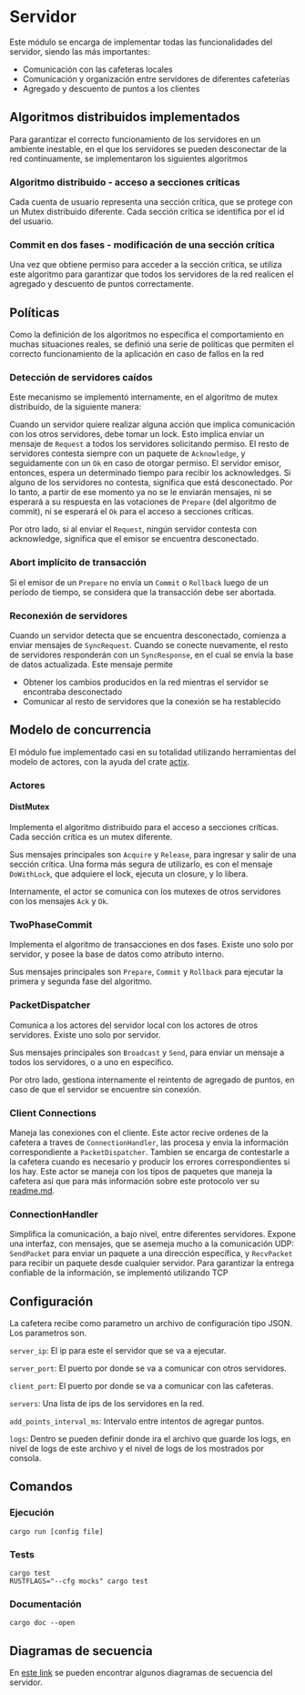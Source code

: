 # Servidor

Este módulo se encarga de implementar todas las funcionalidades del servidor, siendo las más importantes:
- Comunicación con las cafeteras locales
- Comunicación y organización entre servidores de diferentes cafeterías
- Agregado y descuento de puntos a los clientes

## Algoritmos distribuidos implementados

Para garantizar el correcto funcionamiento de los servidores en un ambiente inestable, en el que los servidores se
pueden desconectar de la red continuamente, se implementaron los siguientes algoritmos

### Algoritmo distribuido - acceso a secciones críticas
Cada cuenta de usuario representa una sección crítica,  que se protege con un Mutex distribuido diferente.
Cada sección crítica se identifica por el id del usuario.
### Commit en dos fases - modificación de una sección crítica
Una vez que obtiene permiso para acceder a la sección
crítica, se utiliza este algoritmo para garantizar que todos los servidores de la red realicen el agregado y descuento
de puntos correctamente.

## Políticas

Como la definición de los algoritmos no especifica el comportamiento en muchas situaciones reales, se definió una serie
de políticas que permiten el correcto funcionamiento de la aplicación en caso de fallos en la red

### Detección de servidores caídos
Este mecanismo se implementó internamente, en el algoritmo de mutex distribuido, de la siguiente manera:

Cuando un servidor quiere realizar alguna acción que implica comunicación con los otros servidores, debe tomar un lock.
Esto implica enviar un mensaje de `Request` a todos los servidores solicitando permiso.
El resto de servidores contesta siempre con un paquete de `Acknowledge`, y seguidamente con un `Ok` en caso de otorgar
permiso.
El servidor emisor, entonces, espera un determinado tiempo para recibir los acknowledges. Si alguno de los servidores
no contesta, significa que está desconectado. Por lo tanto, a partir de ese momento ya no se le enviarán mensajes, ni
se esperará a su respuesta en las votaciones de `Prepare` (del algoritmo de commit), ni se esperará el `Ok` para el
acceso a secciones críticas.

Por otro lado, si al enviar el `Request`, ningún servidor contesta con acknowledge, significa que el emisor se encuentra
desconectado.

### Abort implícito de transacción

Si el emisor de un `Prepare` no envía un `Commit` o `Rollback` luego de un período de tiempo, se considera que la transacción
debe ser abortada.

### Reconexión de servidores
Cuando un servidor detecta que se encuentra desconectado, comienza a enviar mensajes de `SyncRequest`. Cuando se conecte
nuevamente, el resto de servidores responderán con un `SyncResponse`, en el cual se envía la base de datos actualizada.
Este mensaje permite
- Obtener los cambios producidos en la red mientras el servidor se encontraba desconectado
- Comunicar al resto de servidores que la conexión se ha restablecido

## Modelo de concurrencia

El módulo fue implementado casi en su totalidad utilizando herramientas del modelo de actores, con la ayuda del crate
[actix](https://crates.io/crates/actix).

### Actores

#### DistMutex
Implementa el algoritmo distribuido para el acceso a secciones críticas. Cada sección crítica es un mutex diferente.

Sus mensajes principales son `Acquire` y `Release`, para ingresar y salir de una sección crítica.
Una forma más segura de utilizarlo, es con el mensaje `DoWithLock`, que adquiere el lock, ejecuta un closure, y lo
libera.

Internamente, el actor se comunica con los mutexes de otros servidores con los mensajes `Ack` y `Ok`.

### TwoPhaseCommit
Implementa el algoritmo de transacciones en dos fases. Existe uno solo por servidor, y posee la base de datos como atributo
interno.

Sus mensajes principales son `Prepare`, `Commit` y `Rollback` para ejecutar la primera y segunda fase del algoritmo.

### PacketDispatcher
Comunica a los actores del servidor local con los actores de otros servidores. Existe uno solo por servidor.

Sus mensajes principales son `Broadcast` y `Send`, para enviar un mensaje a todos los servidores, o a uno en específico.

Por otro lado, gestiona internamente el reintento de agregado de puntos, en caso de que el servidor se encuentre sin
conexión.

### Client Connections
Maneja las conexiones con el cliente. Este actor recive ordenes de la cafetera a traves de `ConnectionHandler`, las procesa y envia la información correspondiente a `PacketDispatcher`. Tambien se encarga de contestarle a la cafetera cuando es necesario y producir los errores correspondientes si los hay. Este actor se maneja con los tipos de paquetes que maneja la cafetera asi que para más información sobre este protocolo ver su [readme.md](https://github.com/concurrentes-fiuba/2022-2c-tp2-rostov/blob/main/coffee_maker/readme.md).

### ConnectionHandler
Simplifica la comunicación, a bajo nivel, entre diferentes servidores.
Expone una interfaz, con mensajes, que se asemeja mucho a la comunicación UDP: `SendPacket` para enviar un paquete a una
dirección específica, y `RecvPacket` para recibir un paquete desde cualquier servidor.
Para garantizar la entrega confiable de la información, se implementó utilizando TCP

## Configuración

La cafetera recibe como parametro un archivo de configuración tipo JSON. Los parametros son.

`server_ip`: El ip para este el servidor que se va a ejecutar.

`server_port`: El puerto por donde se va a comunicar con otros servidores.

`client_port`: El puerto por donde se va a comunicar con las cafeteras.

`servers`: Una lista de ips de los servidores en la red.

`add_points_interval_ms`: Intervalo entre intentos de agregar puntos.

`logs`: Dentro se pueden definir donde ira el archivo que guarde los logs, en nivel de logs de este archivo y el nivel de logs de los mostrados por consola.

## Comandos

### Ejecución

```
cargo run [config file]
```

### Tests

```
cargo test
RUSTFLAGS="--cfg mocks" cargo test
```

### Documentación

```
cargo doc --open
```

## Diagramas de secuencia
En [este link](https://lucid.app/lucidchart/fe4201b8-dd5d-42d6-b5bb-24b74f79abf9/edit?viewport_loc=-2140%2C-782%2C8308%2C4238%2CesH_8SpTMZLH&invitationId=inv_5c935c5e-dfe6-4482-9fbc-cc2dfc6181d1) se pueden encontrar algunos diagramas de secuencia del servidor.

